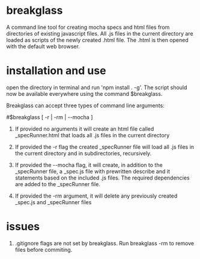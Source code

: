 # breakglass
A command line tool for creating mocha specs and html files from directories of existing javascript files. All .js files in the current directory are loaded as scripts of the newly created .html file. The .html is then opened with the default web browser.

# installation and use
open the directory in terminal and run 'npm install . -g'. The script should now be available everywhere using the command $breakglass.

Breakglass can accept three types of command line arguments:

#$breakglass [ -r | -rm | --mocha ] 

1. If provided no arguments it will create an html file called _specRunner.html that loads all .js files in the current directory

2. If provided the -r flag the created _specRunner file will load all .js files in the current directory and in subdirectories, recursively.

3. If provided the --mocha flag, it will create, in addition to the _specRunner file, a _spec.js file with prewritten describe and it statements based on the included .js files. The required dependencies are added to the _specRunner file.

4. If provided the -rm argument, it will delete any previously created _spec.js and _specRunner files  

# issues
1. .gitignore flags are not set by breakglass. Run breakglass -rm to remove files before commiting. 





